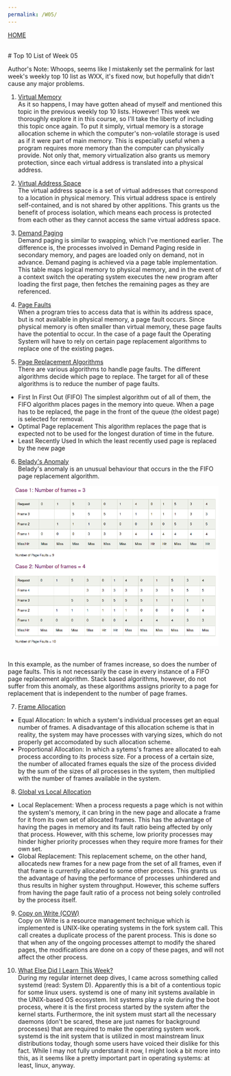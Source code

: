 ```yaml
---
permalink: /W05/
---
```

[HOME](../)

<br>
# Top 10 List of Week 05

Author's Note: Whoops, seems like I mistakenly set the permalink for last week's weekly top 10 list as WXX, it's fixed now, but hopefully that didn't cause any major problems.
<br>

1. [Virtual Memory](https://www.tutorialspoint.com/operating_system/os_virtual_memory.htm)<br>
As it so happens, I may have gotten ahead of myself and mentioned this topic in the previous weekly top 10 lists. However! This week we thoroughly explore it in this course, so I'll take the liberty of including this topic once again. To put it simply, virtual memory is a storage allocation scheme in which the computer's non-volatile storage is used as if it were part of main memory. This is especially useful when a program requires more memory than the computer can physically provide. Not only that, memory virtualization also grants us memory protection, since each virtual address is translated into a physical address.

2. [Virtual Address Space](https://en.wikipedia.org/wiki/Virtual_address_space)<br>
The virtual address space is a set of virtual addresses that correspond to a location in physical memory. This virtual address space is entirely self-contained, and is not shared by other applitions. This grants us the benefit of process isolation, which means each process is protected from each other as they cannot access the same virtual address space.

3. [Demand Paging](https://www.tutorialspoint.com/operating_system/os_virtual_memory.htm)<br>
Demand paging is similar to swapping, which I've mentioned earlier. The difference is, the processes involved in Demand Paging reside in secondary memory, and pages are loaded only on demand, not in advance. Demand paging is achieved via a page table implementation. This table maps logical memory to physical memory, and in the event of a context switch the operating system executes the new program after loading the first page, then fetches the remaining pages as they are referenced.

4. [Page Faults](https://www.geeksforgeeks.org/page-fault-handling-in-operating-system/)<br>
When a program tries to access data that is within its address space, but is not available in physical memory, a page fault occurs. Since physical memory is often smaller than virtual memory, these page faults have the potential to occur. In the case of a page fault the Operating System will have to rely on certain page replacement algorithms to replace one of the existing pages.

5. [Page Replacement Algorithms](https://www.geeksforgeeks.org/page-replacement-algorithms-in-operating-systems/)<br>
There are various algorithms to handle page faults. The different algorithms decide which page to replace. The target for all of these algorithms is to reduce the number of page faults.
* First In First Out (FIFO)
    The simplest algorithm out of all of them, the FIFO algorithm places pages in the memory into queue. When a page has to be replaced, the page in the front of the queue (the oldest page) is selected for removal.
* Optimal Page replacement
    This algorithm replaces the page that is expected not to be used for the longest duration of time in the future.
* Least Recently Used
    In which the least recently used page is replaced by the new page

6. [Belady's Anomaly](https://www.javatpoint.com/os-beladys-anamoly)<br>
Belady's anomaly is an unusual behaviour that occurs in the the FIFO page replacement algorithm.<br>
<a href="https://www.javatpoint.com/os-beladys-anamoly">
<p style="text-align: center;"><img src="belady_anomaly.png" width="480" alt="https://www.javatpoint.com/os-beladys-anamoly"></p><br>
</a>
In this example, as the number of frames increase, so does the number of page faults. This is not necessarily the case in every instance of a FIFO page replacement algorithm. Stack based algorithms, however, do not suffer from this anomaly, as these algorithms assigns priority to a page for replacement that is independent to the number of page frames.

7. [Frame Allocation](https://www.geeksforgeeks.org/operating-system-allocation-frames/)<br>
* Equal Allocation: In which a system's individual processes get an equal number of frames. A disadvantage of this allocation scheme is that in reality, the system may have processes with varying sizes, which do not properly get accomodated by such allocation scheme.
* Proportional Allocation: In which a sytems's frames are allocated to eah process according to its process size. For a process of a certain size, the number of allocated frames equals the size of the process divided by the sum of the sizes of all processes in the system, then multiplied with the number of frames available in the system.

8. [Global vs Local Allocation](https://www.geeksforgeeks.org/operating-system-allocation-frames/)<br>
* Local Replacement: When a process requests a page which is not within the system's memory, it can bring in the new page and allocate a frame for it from its own set of allocated frames. This has the advantage of having the pages in memory and its fault ratio being affected by only that process. However, with this scheme, low priority processes may hinder higher priority processes when they require more frames for their own set.
* Global Replacement: This replacement scheme, on the other hand, allocateds new frames for a new page from the set of all frames, even if that frame is currently allocated to some other process. This grants us the advantage of having the performance of processes unhindered and thus results in higher system throughput. However, this scheme suffers from having the page fault ratio of a process not being solely controlled by the process itself.  

9. [Copy on Write (COW)](https://www.geeksforgeeks.org/copy-on-write/)<br>
Copy on Write is a resource management technique which is implemented is UNIX-like operating systems in the fork system call. This call creates a duplicate process of the parent process. This is done so that when any of the ongoing processes attempt to modify the shared pages, the modifications are done on a copy of these pages, and will not affect the other process.

10. [What Else Did I Learn This Week?](https://en.wikipedia.org/wiki/Systemd)<br>
During my regular internet deep dives, I came across something called systemd (read: System D). Apparently this is a bit of a contentious topic for some linux users. systemd is one of many init systems available in the UNIX-based OS ecosystem. Init systems play a role during the boot process, where it is the first process started by the system after the kernel starts. Furthermore, the init system must start all the necessary daemons (don't be scared, these are just names for background processes) that are required to make the operating system work. systemd is the init system that is utilized in most mainstream linux distributions today, though some users have voiced their dislike for this fact. While I may not fully understand it now, I might look a bit more into this, as it seems like a pretty important part in operating systems: at least, linux, anyway.